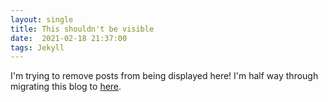 ```yaml
---
layout: single
title: This shouldn't be visible
date:  2021-02-18 21:37:00
tags: Jekyll
---
```

I'm trying to remove posts from being displayed here! I'm half way through migrating this blog to [here](http://www.mirandawilson.tech/blog).

